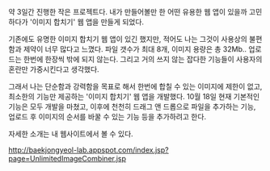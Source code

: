 약 3일간 진행한 작은 프로젝트다. 내가 만들어볼만 한 어떤 유용한 웹 앱이 있을까 고민하다가 '이미지 합치기' 웹 앱을 만들게 되었다.

기존에도 유명한 이미지 합치기 웹 앱이 있긴 했지만, 적어도 나는 그것이 사용상의 불편함과 제약이 너무 많다고 느꼈다. 파일 갯수가 최대 8개, 이미지 용량은 총 32Mb.. 업로드는 한번에 한장씩 밖에 되지 않는다. 그리고 거의 쓰지 않는 잡다한 기능들이 사용자의 혼란만 가중시킨다고 생각했다.

그래서 나는 단순함과 강력함을 목표로 해서 한번에 합칠 수 있는 이미지에 제한이 없고, 최소한의 기능만 제공하는 '이미지 합치기' 웹 앱을 개발했다. 10월 18일 현재 기본적인 기능은 모두 개발을 마쳤고, 이후에 천천히 드래그 앤 드롭으로 파일을 추가하는 기능, 업로드 후 이미지의 순서를 바꿀 수 있는 기능 등을 추가하려고 한다. 

자세한 소개는 내 웹사이트에서 볼 수 있다.

http://baekjongyeol-lab.appspot.com/index.jsp?page=UnlimitedImageCombiner.jsp